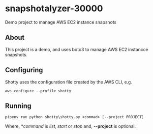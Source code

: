 # snapshotalyzer-30000

Demo project to manage AWS EC2 instance snapshots

## About

This project is a demo, and uses boto3 to manage AWS EC2 instancce snapshots.

## Configuring

Shotty uses the configuration file created by the AWS CLI, e.g.

`aws configure --profile shotty`

## Running

`pipenv run python shotty\shotty.py <commad> [--project PROJECT]`

Where, **command* is *list*, *start* or *stop* and,
  **--project** is optional.
